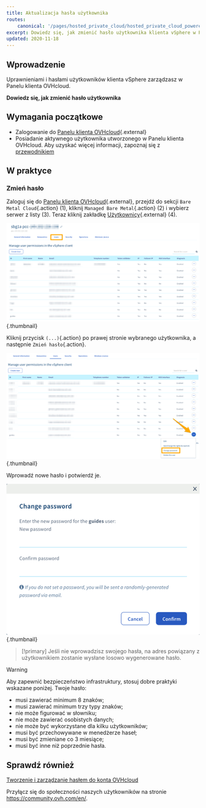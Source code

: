 ```yaml
---
title: Aktualizacja hasła użytkownika
routes:
    canonical: '/pages/hosted_private_cloud/hosted_private_cloud_powered_by_vmware/changement_du_mot_de_passe_utilisateur'
excerpt: Dowiedz się, jak zmienić hasło użytkownika klienta vSphere w Panelu klienta OVHcloud
updated: 2020-11-18
---
```


 
## Wprowadzenie

Uprawnieniami i hasłami użytkowników klienta vSphere zarządzasz w Panelu klienta OVHcloud.

**Dowiedz się, jak zmienić hasło użytkownika**

## Wymagania początkowe

- Zalogowanie do [Panelu klienta OVHcloud](https://www.ovh.com/auth/?action=gotomanager&from=https://www.ovh.pl/&ovhSubsidiary=pl){.external}
- Posiadanie aktywnego użytkownika utworzonego w Panelu klienta OVHcloud. Aby uzyskać więcej informacji, zapoznaj się z [przewodnikiem](/pages/bare_metal_cloud/managed_bare_metal/manager-ovhcloud#uzytkownicy)

## W praktyce

### Zmień hasło

Zaloguj się do [Panelu klienta OVHcloud](https://www.ovh.com/auth/?action=gotomanager&from=https://www.ovh.pl/&ovhSubsidiary=pl){.external}, przejdź do sekcji `Bare Metal Cloud`{.action} (1), kliknij `Managed Bare Metal`{.action} (2) i wybierz serwer z listy (3). Teraz kliknij zakładkę [Użytkownicy](https://www.ovh.com/auth/?action=gotomanager&from=https://www.ovh.pl/&ovhSubsidiary=pl){.external} (4).

![dostęp do Panelu klienta](images/userpassword1.png){.thumbnail}

Kliknij przycisk `(...)`{.action} po prawej stronie wybranego użytkownika, a następnie `Zmień hasło`{.action}.

![zmień hasło](images/userpassword2.png){.thumbnail}

Wprowadź nowe hasło i potwierdź je.

![zmień hasło](images/userpassword3.png){.thumbnail}

> [!primary]
> Jeśli nie wprowadzisz swojego hasła, na adres powiązany z użytkownikiem zostanie wysłane losowo wygenerowane hasło.
>

> [!warning]
>
>Aby zapewnić bezpieczeństwo infrastruktury, stosuj dobre praktyki wskazane poniżej. Twoje hasło:
>
> - musi zawierać minimum 8 znaków;
> - musi zawierać minimum trzy typy znaków;
> - nie może figurować w słowniku;
> - nie może zawierać osobistych danych;
> - nie może być wykorzystane dla kilku użytkowników;
> - musi być przechowywane w menedżerze haseł;
> - musi być zmieniane co 3 miesiące;
> - musi być inne niż poprzednie hasła.
>

## Sprawdź również

[Tworzenie i zarządzanie hasłem do konta OVHcloud](/pages/account_and_service_management/account_information/manage-ovh-password)

Przyłącz się do społeczności naszych użytkowników na stronie <https://community.ovh.com/en/>.
